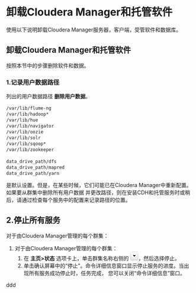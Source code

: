 卸载Cloudera Manager和托管软件
================================================================================
使用以下说明卸载Cloudera Manager服务器，客户端，受管软件和数据库。

## 卸载Cloudera Manager和托管软件
按照本节中的步骤删除软件和数据。

### 1.记录用户数据路径
列出的用户数据路径 **删除用户数据**。
```
/var/lib/flume-ng
/var/lib/hadoop*
/var/lib/hue
/var/lib/navigator
/var/lib/oozie
/var/lib/solr
/var/lib/sqoop*
/var/lib/zookeeper

data_drive_path/dfs
data_drive_path/mapred
data_drive_path/yarn
```
是默认设置。但是，在某些时候，它们可能已在Cloudera Manager中重新配置。如果要从群集中删除所有用户数据
并更改路径，则在安装CDH和托管服务时或稍后，请通过检查每个服务中的配置来记录路径的位置。

## 2.停止所有服务
对于由Cloudera Manager管理的每个群集：
1. 对于由Cloudera Manager管理的每个群集：
    1. 在 **主页>状态** 选项卡上，单击群集名称右侧的 ![下拉框](img/1.png)，然后选择停止。
    2. 单击确认屏幕中的“停止”。命令详细信息窗口显示停止服务的进度。当出现所有服务成功停止时，任务完成，
    您可以关闭“命令详细信息”窗口。






































ddd
